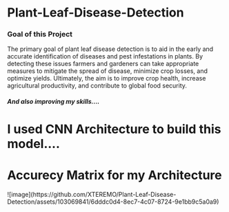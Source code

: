 # Plant-Leaf-Disease-Detection

<h3>Goal of this Project</h3>
<p> 
The primary goal of plant leaf disease detection is to aid in the early and accurate identification of diseases and pest infestations in plants. By detecting these issues farmers and gardeners can take appropriate measures to mitigate the spread of disease, minimize crop losses, and optimize yields. Ultimately, the aim is to improve crop health, increase agricultural productivity, and contribute to global food security. 
        <h5>And also improving my skills....</h5>
</p>




<h1>I used CNN Architecture to build this model.... </h1>



<h1>Accurecy Matrix for my Architecture</h1>
![image](https://github.com/XTEREMO/Plant-Leaf-Disease-Detection/assets/103069841/6dddc0d4-8ec7-4c07-8724-9e1bb9c5a0a9)
